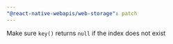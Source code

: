 ```yaml
---
"@react-native-webapis/web-storage": patch
---
```


Make sure `key()` returns `null` if the index does not exist
